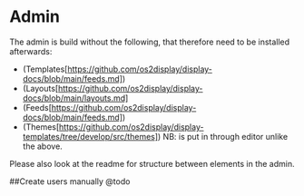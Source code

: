 # Admin

The admin is build without the following, that therefore need to be installed afterwards: 
 - (Templates[https://github.com/os2display/display-docs/blob/main/feeds.md])
 - (Layouts[https://github.com/os2display/display-docs/blob/main/layouts.md]
 - (Feeds[https://github.com/os2display/display-docs/blob/main/feeds.md])
 - (Themes[https://github.com/os2display/display-templates/tree/develop/src/themes]) NB: is put in through editor unlike the above.

Please also look at the readme for structure between elements in the admin.

##Create users manually
@todo

